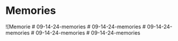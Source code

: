 # Memories

![Memorie
#   0 9 - 1 4 - 2 4 - m e m o r i e s  
 #   0 9 - 1 4 - 2 4 - m e m o r i e s  
 #   0 9 - 1 4 - 2 4 - m e m o r i e s  
 #   0 9 - 1 4 - 2 4 - m e m o r i e s  
 #   0 9 - 1 4 - 2 4 - m e m o r i e s  
 